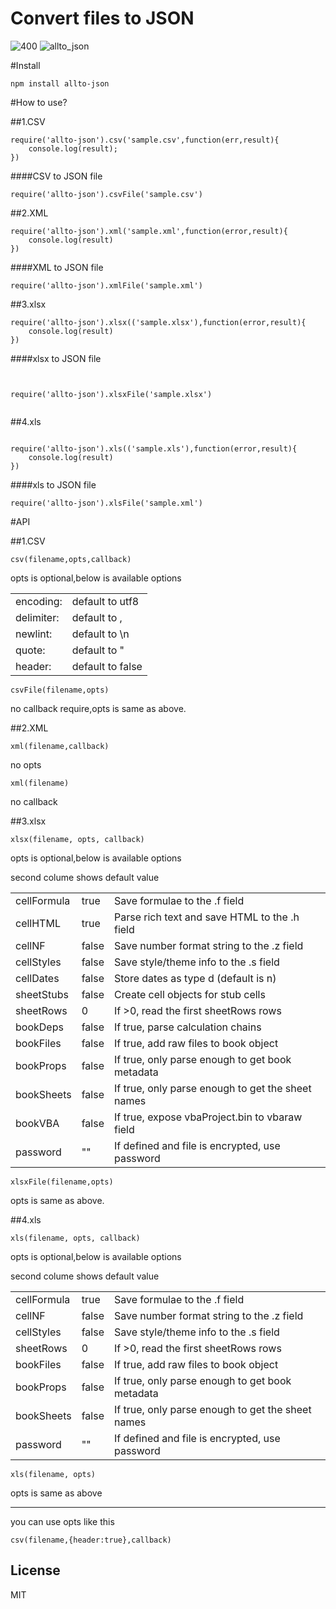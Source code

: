 # Convert files to JSON
![400](https://cloud.githubusercontent.com/assets/11001914/15459054/c17c1d0a-20d3-11e6-96a6-fdae870a6e5b.png)
![allto_json](https://cloud.githubusercontent.com/assets/11001914/15138634/bc965fa4-16c3-11e6-8c26-b312165714ac.gif)


#Install

```
npm install allto-json
```
#How to use?

##1.CSV
```
require('allto-json').csv('sample.csv',function(err,result){
	console.log(result);
})
```


####CSV to JSON file
```
require('allto-json').csvFile('sample.csv')

```
##2.XML
```
require('allto-json').xml('sample.xml',function(error,result){
	console.log(result)
})
```
####XML to JSON file
```
require('allto-json').xmlFile('sample.xml')
```


##3.xlsx
```
require('allto-json').xlsx(('sample.xlsx'),function(error,result){
	console.log(result)
})

```
####xlsx to JSON file
```


require('allto-json').xlsxFile('sample.xlsx')


```
##4.xls 
```

require('allto-json').xls(('sample.xls'),function(error,result){
	console.log(result)
})

```


####xls to JSON file
```
require('allto-json').xlsFile('sample.xml')

```

#API

##1.CSV
```
csv(filename,opts,callback)
```
opts is optional,below is available options

|          |                 |
|----------|-----------------|
|encoding: |default to utf8  |
|delimiter:|default to ,     |
|newlint:  |default to \n    |
|quote:    |default to \"    |
|header:   | default to false|

```
csvFile(filename,opts)
```
no callback require,opts is same as above.

##2.XML
```
xml(filename,callback)
```
no opts
```
xml(filename)
```
no callback

##3.xlsx
```
xlsx(filename, opts, callback)
```
opts is optional,below is available options

second colume shows default value

|          |      |           |
|----------|-----|------------|
| cellFormula|	true|	Save formulae to the .f field |
|cellHTML|	true|	Parse rich text and save HTML to the .h field|
| cellNF|	false|	Save number format string to the .z field|
| cellStyles|	false|	Save style/theme info to the .s field|
| cellDates|	false|	Store dates as type d (default is n) |
|sheetStubs|	false|	Create cell objects for stub cells|
|sheetRows|	0|	If >0, read the first sheetRows rows |
| bookDeps|	false|	If true, parse calculation chains|
| bookFiles|	false|	If true, add raw files to book object |
| bookProps|	false|	If true, only parse enough to get book metadata |
| bookSheets|	false|	If true, only parse enough to get the sheet names|
| bookVBA|	false|	If true, expose vbaProject.bin to vbaraw field |
|password|	""|	If defined and file is encrypted, use password |


```
xlsxFile(filename,opts)
```
opts is same as above.

##4.xls

```
xls(filename, opts, callback)
```
opts is optional,below is available options

second colume shows default value

|          |      |           |
|----------|-----|------------|
| cellFormula|	true|	Save formulae to the .f field |
| cellNF|	false|	Save number format string to the .z field|
| cellStyles|	false|	Save style/theme info to the .s field|
| sheetRows|	0|	If >0, read the first sheetRows rows |
|bookFiles|	false|	If true, add raw files to book object |
| bookProps|	false|	If true, only parse enough to get book metadata |
|bookSheets|	false|	If true, only parse enough to get the sheet names|
| password|	""|	If defined and file is encrypted, use password |


```
xls(filename, opts)
```
opts is same as above



-----
you can use opts like this
```
csv(filename,{header:true},callback)
```


## License

MIT 
